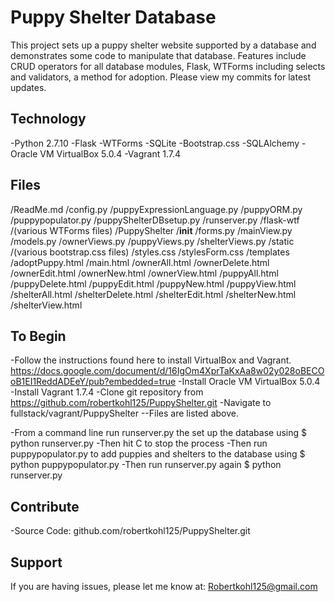 Puppy Shelter Database
========

This project sets up a puppy shelter website supported by a database and demonstrates some code to manipulate that database. Features include CRUD operators for all database modules, Flask, WTForms including selects and validators, a method for adoption. Please view my commits for latest updates.

Technology
----------
-Python 2.7.10
-Flask
-WTForms
-SQLite
-Bootstrap.css
-SQLAlchemy
-Oracle VM VirtualBox 5.0.4
-Vagrant 1.7.4

Files
-----
/ReadMe.md
/config.py
/puppyExpressionLanguage.py
/puppyORM.py
/puppypopulator.py
/puppyShelterDBsetup.py
/runserver.py
/flask-wtf
	/(various WTForms files)
/PuppyShelter
	/__init__
	/forms.py
	/mainView.py
	/models.py
	/ownerViews.py
	/puppyViews.py
	/shelterViews.py
	/static
		/(various bootstrap.css files)
		/styles.css
		/stylesForm.css
	/templates
		/adoptPuppy.html
		/main.html
		/ownerAll.html
		/ownerDelete.html
		/ownerEdit.html
		/ownerNew.html
		/ownerView.html
		/puppyAll.html
		/puppyDelete.html
		/puppyEdit.html
		/puppyNew.html
		/puppyView.html
		/shelterAll.html
		/shelterDelete.html
		/shelterEdit.html
		/shelterNew.html
		/shelterView.html

To Begin
--------
-Follow the instructions found here to install VirtualBox and Vagrant. https://docs.google.com/document/d/16IgOm4XprTaKxAa8w02y028oBECOoB1EI1ReddADEeY/pub?embedded=true
-Install Oracle VM VirtualBox 5.0.4
-Install Vagrant 1.7.4
-Clone git repository from https://github.com/robertkohl125/PuppyShelter.git
-Navigate to fullstack/vagrant/PuppyShelter
--Files are listed above.

-From a command line run runserver.py the set up the database using
$ python runserver.py 
-Then hit <CTRL> C to stop the process
-Then run puppypopulator.py to add puppies and shelters to the database using 
$ python puppypopulator.py
-Then run runserver.py again
$ python runserver.py 

Contribute
----------
-Source Code: github.com/robertkohl125/PuppyShelter.git

Support
-------
If you are having issues, please let me know at: Robertkohl125@gmail.com
